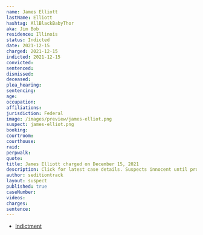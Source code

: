 ```yaml
---
name: James Elliott
lastName: Elliott
hashtag: AllBlackBabyThor
aka: Jim Bob
residence: Illinois
status: Indicted
date: 2021-12-15
charged: 2021-12-15
indicted: 2021-12-15
convicted:
sentenced:
dismissed:
deceased:
plea_hearing:
sentencing:
age:
occupation:
affiliations:
jurisdiction: Federal
image: /images/preview/james-elliot.png
suspect: james-elliot.png
booking:
courtroom:
courthouse:
raid:
perpwalk:
quote:
title: James Elliott charged on December 15, 2021
description: Click for latest case details. Suspects innocent until proven guilty.
author: seditiontrack
layout: suspect
published: true
caseNumber:
videos:
charges:
sentence:
---
```


- [Indictment](https://extremism.gwu.edu/sites/g/files/zaxdzs2191/f/James%20Robert%20Elliott%20Indictment.pdf)
